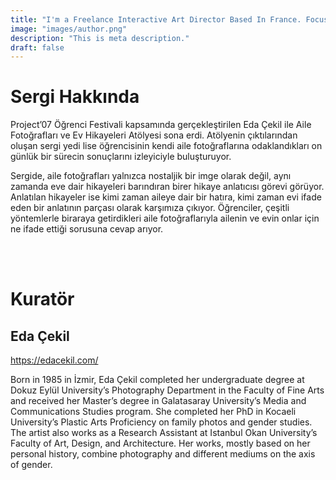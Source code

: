 ```yaml
---
title: "I'm a Freelance Interactive Art Director Based In France. Focusing Accross Branding And Identity"
image: "images/author.png"
description: "This is meta description."
draft: false
---
```

# Sergi Hakkında

Project’07 Öğrenci Festivali kapsamında gerçekleştirilen Eda Çekil ile Aile Fotoğrafları ve Ev Hikayeleri Atölyesi sona erdi. Atölyenin çıktılarından oluşan sergi yedi lise öğrencisinin kendi aile fotoğraflarına odaklandıkları on günlük bir sürecin sonuçlarını izleyiciyle buluşturuyor.

Sergide, aile fotoğrafları yalnızca nostaljik bir imge olarak değil, aynı zamanda eve dair hikayeleri barındıran birer hikaye anlatıcısı görevi görüyor. Anlatılan hikayeler ise kimi zaman aileye dair bir hatıra, kimi zaman evi ifade eden bir anlatının parçası olarak karşımıza çıkıyor. Öğrenciler, çeşitli yöntemlerle biraraya getirdikleri aile fotoğraflarıyla ailenin ve evin onlar için ne ifade ettiği sorusuna cevap arıyor.


<br>
<br>

# Kuratör
## Eda Çekil
https://edacekil.com/

Born in 1985 in İzmir, Eda Çekil completed her undergraduate degree at Dokuz Eylül University’s Photography Department in the Faculty of Fine Arts and received her Master’s degree in Galatasaray University’s Media and Communications Studies program. She completed her PhD in Kocaeli University’s Plastic Arts Proficiency on family photos and gender studies. The artist also works as a Research Assistant at Istanbul Okan University’s Faculty of Art, Design, and Architecture. Her works, mostly based on her personal history, combine photography and different mediums on the axis of gender.
